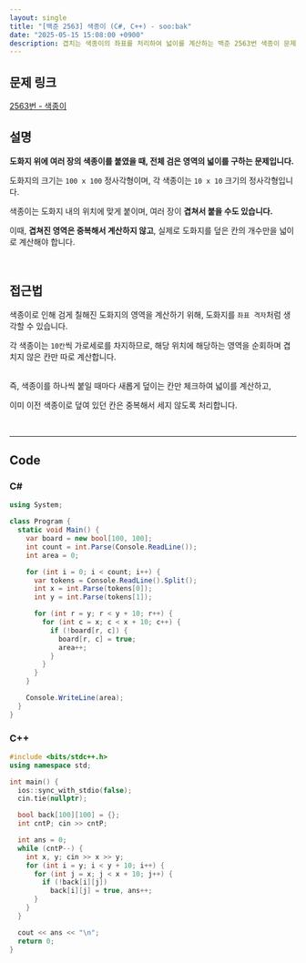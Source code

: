 ```yaml
---
layout: single
title: "[백준 2563] 색종이 (C#, C++) - soo:bak"
date: "2025-05-15 15:08:00 +0900"
description: 겹치는 색종이의 좌표를 처리하여 넓이를 계산하는 백준 2563번 색종이 문제의 C# 및 C++ 풀이 및 해설
---
```


## 문제 링크
[2563번 - 색종이](https://www.acmicpc.net/problem/2563)

## 설명

**도화지 위에 여러 장의 색종이를 붙였을 때, 전체 검은 영역의 넓이를 구하는 문제입니다.**

도화지의 크기는 `100 x 100` 정사각형이며, 각 색종이는 `10 x 10` 크기의 정사각형입니다.

색종이는 도화지 내의 위치에 맞게 붙이며, 여러 장이 **겹쳐서 붙을 수도 있습니다.**

이때, **겹쳐진 영역은 중복해서 계산하지 않고**, 실제로 도화지를 덮은 칸의 개수만을 넓이로 계산해야 합니다.

<br>

## 접근법

색종이로 인해 검게 칠해진 도화지의 영역을 계산하기 위해, 도화지를 `좌표 격자`처럼 생각할 수 있습니다.

각 색종이는 `10칸`씩 가로세로를 차지하므로, 해당 위치에 해당하는 영역을 순회하며 겹치지 않은 칸만 따로 계산합니다.

<br>
즉, 색종이를 하나씩 붙일 때마다 새롭게 덮이는 칸만 체크하여 넓이를 계산하고,

이미 이전 색종이로 덮여 있던 칸은 중복해서 세지 않도록 처리합니다.

<br>

---

## Code

### C#

```csharp
using System;

class Program {
  static void Main() {
    var board = new bool[100, 100];
    int count = int.Parse(Console.ReadLine());
    int area = 0;

    for (int i = 0; i < count; i++) {
      var tokens = Console.ReadLine().Split();
      int x = int.Parse(tokens[0]);
      int y = int.Parse(tokens[1]);

      for (int r = y; r < y + 10; r++) {
        for (int c = x; c < x + 10; c++) {
          if (!board[r, c]) {
            board[r, c] = true;
            area++;
          }
        }
      }
    }

    Console.WriteLine(area);
  }
}
```

### C++

```cpp
#include <bits/stdc++.h>
using namespace std;

int main() {
  ios::sync_with_stdio(false);
  cin.tie(nullptr);

  bool back[100][100] = {};
  int cntP; cin >> cntP;

  int ans = 0;
  while (cntP--) {
    int x, y; cin >> x >> y;
    for (int i = y; i < y + 10; i++) {
      for (int j = x; j < x + 10; j++) {
        if (!back[i][j])
          back[i][j] = true, ans++;
      }
    }
  }

  cout << ans << "\n";
  return 0;
}
```
